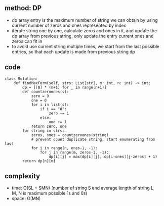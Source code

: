 ## method: DP
- dp array entry is the maximum number of string we can obtain by using current number of zeros and ones represented by index
- iterate string one by one, calculate zeros and ones in it, and update the dp array from previous string, only update the entry current ones and zeros can fit in
- to avoid use current string multiple times, we start from the last possible entries, so that each update is made from previous string dp

## code
```
class Solution:
    def findMaxForm(self, strs: List[str], m: int, n: int) -> int:
        dp = [[0] * (m+1) for _ in range(n+1)]
        def countzeroones(s):
            zero = 0
            one = 0
            for i in list(s):
                if i == "0":
                    zero += 1
                else:
                    one += 1
            return zero, one
        for string in strs:
            zeros, ones = countzeroones(string)
            # prevent count duplicate string, start enumerating from last
            for i in range(n, ones-1, -1):
                for j in range(m, zeros-1, -1):
                    dp[i][j] = max(dp[i][j], dp[i-ones][j-zeros] + 1)
        return dp[n][m]
```

## complexity
- time: O(SL + SMN) (number of string S and average length of string L, M, N is maximum possible 1s and 0s)
- space: O(MN)

